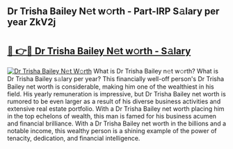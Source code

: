## Dr Trisha Bailey N𝚎t w𝚘rth - Part-IRP S𝚊lary per year ZkV2j

# <h2><a href="http://gc1o88y.nevu.top/?p=Dr+Trisha+Bailey">🔗 👉🔴 Dr Trisha Bailey N𝚎t w𝚘rth - S𝚊lary</a></h2>

[![Dr Trisha Bailey N𝚎t W𝚘rth](https://i.imgur.com/Oavwk0R.jpeg)](http://gc1o88y.nevu.top/?p=Dr+Trisha+Bailey)
What is Dr Trisha Bailey n𝚎t w𝚘rth? What is Dr Trisha Bailey s𝚊lary per year?
This financially well-off person's Dr Trisha Bailey net worth is considerable, making him one of the wealthiest in his field. His yearly remuneration is impressive, but Dr Trisha Bailey net worth is rumored to be even larger as a result of his diverse business activities and extensive real estate portfolio. With a Dr Trisha Bailey net worth placing him in the top echelons of wealth, this man is famed for his business acumen and financial brilliance. With a Dr Trisha Bailey net worth in the billions and a notable income, this wealthy person is a shining example of the power of tenacity, dedication, and financial intelligence.
